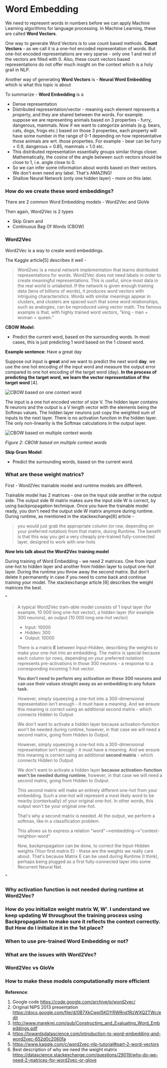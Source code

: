 # Word Embedding

We need to represent words in numbers before we can apply Machine Learning algorithms
for language processing. In Machine Learning, these are called **Word Vectors**.

One way to generate Word Vectors is to use count based methods. **Count Vectors** - as
we call it is a one-hot encoded representation of words. But one-hot encoded
representations are very sparse - only one 1 and rest of the vectors are filled with 0.
Also, these count vectors based representations do not offer much insight on the context
which is a holy grail in NLP.

Another way of generating **Word Vectors** is - **Neural Word Embedding** which is what this topic is about

To summarize - **Word Embedding** is a  
- Dense representation
- Distributed representation/vector - meaning each element represents a property, and they are shared between the words. For example: suppose we are representing animals based on 3
properties - furry, dangerous, mammals. Now if we want to categorize animals
(e.g. bears, cats, dogs, frogs etc.) based on those 3 properties, each property will
have some number in the range of 0-1 depending on how representative those animals
are wrt. those properties. For example - bear can be furry = 0.9, dangerous = 0.85,
mammals = 1.0 etc.
- This distributed representation essentially groups similar things closer.
Mathematically, the cosine of the angle between such vectors should be close to
1, i.e. angle close to 0.
- So we can infer some information about words based on their vectors. We don't
even need any label. That's AMAZING!
- Shallow Neural Network (only one hidden layer) - more on this later.


### How do we create these word embeddings?

There are 2 common Word Embedding models - Word2Vec and GloVe

Then again, Word2Vec is 2 types
- Skip Gram and
- Continuous Bag Of Words (CBOW)

### Word2Vec
Word2Vec is a way to create word embeddings.

The Kaggle article[5] describes it well -

>Word2vec is a neural network implementation that learns distributed representations for words.
Word2Vec does not need labels in order to create meaningful representations. This is useful, since most data in the real world is unlabeled. If the network is given enough training data (tens of billions of words), it produces word vectors with intriguing characteristics. Words with similar meanings appear in clusters, and clusters are spaced such that some word relationships, such as analogies, can be reproduced using vector math. The famous example is that, with highly trained word vectors, "king - man + woman = queen."



**CBOW Model**:
- Predict the current word, based on the surrounding words. In most cases, this
is just predicting 1 word based on the 1 closest word.

**Example sentence**: Have a great day

Suppose out input is **great** and we want to predict the next word **day**. we use the one hot encoding of the input word and measure the output error compared to one hot encoding of the target word (day). **In the process of predicting the target word, we learn the vector representation of the target word** [4].

![CBOW based on one context word](./cbow-one-word-contect.png)

The input is a one hot encoded vector of size V. The hidden layer contains N neurons and the output is a V length vector with the elements being the Softmax values. The hidden layer neurons just copy the weighted sum of inputs to the next layer. There is no activation function in the hidden layer. The only non-linearity is the Softmax calculations in the output layer.


![CBOW based on multiple context words](./cbow_multiple_word_context.png)

_Figure 2: CBOW based on multiple context words_


**Skip Gram Model**:
- Predict the surrounding words, based on the current word.


### What are these weight matrics?

First - Word2Vec trainable model and runtime models are different.

Trainable model has 2 matrices - one on the input side another in the output side. The output side W matrix makes sure the input side W is correct, by using backpropagation technique. Once you have the trainable model ready,  you don't need the output side W matrix anymore during runtime. During runtime, as mentioned in the stackexchange[6] article -

>you would just grab the appropriate column (or row, depending on your preferred notation) from that matrix, during Runtime. The benefit is that this way you get a very cheaply pre-trained fully-connected layer, designed to work with one-hots

**Now lets talk about the Word2Vec training model**

During training of Word Embedding - we need 2 matrices. One from input one-hot to hidden layer
and another from hidden layer to output one-hot layer. During the runtime you throw away the second matrix. But don't delete it permanently in case if you need to come back and continue training your model. The stackexchange article [6] describes the weight matrices the best.

"
>A typical Word2Vec train-able model consists of 1 input layer (for example, 10 000 long one-hot vector), a hidden layer (for example 300 neurons), an output (10 000 long one-hot vector)
>
>- Input: 10000
>- Hidden: 300
>- Output: 10000
>
>There is a matrix **E** between Input-Hidden, describing the weights to make your one-hot into an embedding. The matrix is special because each column (or rows, depending on your preferred notation) represents pre-activations in those 300 neurons - a response to a corresponding incoming 1-hot vector.
>
>**You don't need to perform any activation on these 300 neurons and can use their values straight away as an embedding in any future task.**

>
>However, simply squeezing a one-hot into a 300-dimensional representation isn't enough - it must have a meaning. And we ensure this meaning is correct using an additional second matrix - which connects Hidden to Output
>
>We don't want to activate a hidden layer because activation-function won't be needed during runtime, however, in that case we will need a second matrix, going from Hidden to Output.
>
>However, simply squeezing a one-hot into a 300-dimensional representation isn't enough - it must have a meaning. And we ensure this meaning is correct using an additional **second matrix** - which connects Hidden to Output
>
>We don't want to activate a hidden layer **because activation-function won't be needed during runtime**, however, in that case we will need a second matrix, going from Hidden to Output.
>
>This second matrix will make an entirely different one-hot from your embedding. Such a one-hot will represent a most likely word to be nearby (contextually) of your original one-hot. In other words, this output won't be your original one-hot.
>
>That's why a second matrix is needed. At the output, we perform a softmax, like in a classification problem.
>
>This allows us to express a relation "word"-->embedding-->"context-neighbor-word"
>
>Now, backpropagation can be done, to correct the Input-Hidden weights (Your first matrix E) - these are the weights we really care about. That's because Matrix E can be used during Runtime (I think), perhaps being plugged as a first fully-connected layer into some Recurrent Neural Net.

"
### Why activation function is not needed during runtime at Word2Vec?

### How do you initialize weight matrix W, W'. I understand we keep updating W throughout the training process using Backpropagation to make sure it reflects the context correctly. But How do I initialize it in the 1st place?

### When to use pre-trained Word Embedding or not?

### What are the issues with Word2Vec?

### Word2Vec vs GloVe

### How to make these models computationally more efficient

**Reference**:
1. Google code https://code.google.com/archive/p/word2vec/
2. Original NIPS 2013 presentation https://docs.google.com/file/d/0B7XkCwpI5KDYRWRnd1RzWXQ2TWc/edit
3. http://www.marekrei.com/pub/Constructing_and_Evaluating_Word_Embeddings.pdf
4. https://towardsdatascience.com/introduction-to-word-embedding-and-word2vec-652d0c2060fa
5. https://www.kaggle.com/c/word2vec-nlp-tutorial#part-2-word-vectors
6. Best description of why we need the weight matrix https://datascience.stackexchange.com/questions/29019/why-do-we-need-2-matrices-for-word2vec-or-glove

